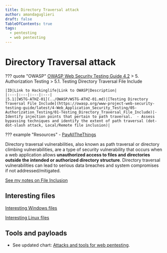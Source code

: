 ```yaml
---
title: Directory Traversal attack
author: amandaguglieri
draft: false
TableOfContents: true
tags:
  - pentesting
  - web pentesting
---
```

# Directory Traversal attack

??? quote "OWASP"
	[OWASP Web Security Testing Guide 4.2](../OWASP/index.md) > 5. Authorization Testing > 5.1. Testing Directory Traversal File Include

	|ID|Link to Hackinglife|Link to OWASP|Description|
	|:---|:---|:---|:---|
	|5.1|[WSTG-ATHZ-01](../OWASP/WSTG-ATHZ-01.md)|[Testing Directory Traversal File Include](https://owasp.org/www-project-web-security-testing-guide/latest/4-Web_Application_Security_Testing/05-Authorization_Testing/01-Testing_Directory_Traversal_File_Include)|- Identify injection points that pertain to path traversal.  - Assess bypassing techniques and identify the extent of path traversal (dot-dot-slash attack, Local/Remote file inclusion)|

??? example "Resources"
	- [PayAllTheThings](https://github.com/swisskyrepo/PayloadsAllTheThings/tree/master/Directory%20Traversal#basic-exploitation)


Directory traversal vulnerabilities, also known as path traversal or directory climbing vulnerabilities, are a type of security vulnerability that occurs when a web application allows **unauthorized access to files and directories outside the intended or authorized directory structure**. Directory traversal vulnerabilities can lead to serious data breaches and system compromises if not addressed/mitigated.

[See my notes on File Inclusion](file-inclusion.md)

## Interesting files

[Interesting Windows files](https://raw.githubusercontent.com/amandaguglieri/dictionaries/main/windows/interesting-files.md)

[Interesting Linux files](https://raw.githubusercontent.com/amandaguglieri/dictionaries/main/Linux/interesting-files.md)



## Tools and payloads 

- See updated chart: [Attacks and tools for web pentesting](../OWASP/index.md).


